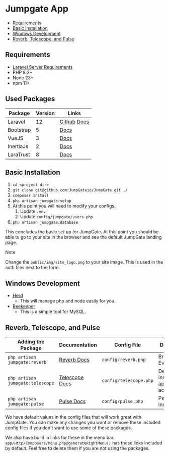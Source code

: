 # Jumpgate App

- [Requirements](#requirements)
- [Basic Installation](#basic-installation)
- [Windows Development](#windows-dev)
- [Reverb, Telescope, and Pulse](#optional-packages)

<a name="requirements"></a>
## Requirements

- [Laravel Server Requirements](https://laravel.com/docs/12.x/deployment#server-requirements)
- PHP 8.2+
- Node 23+
- npm 11+

<a name="used-packages"></a>
## Used Packages

| Package   | Version | Links                                                                                   |
|-----------|---------|-----------------------------------------------------------------------------------------|
| Laravel   | 12      | [Github](https://github.com/laravel/laravel)&nbsp;[Docs](https://laravel.com/docs/12.x) |
| Bootstrap | 5       | [Docs](https://getbootstrap.com/docs/5.3/getting-started/introduction/)                 |
| VueJS     | 3       | [Docs](vuejs.org/guide)                                                                 |
| InertiaJs | 2       | [Docs](https://inertiajs.com/)                                                          |
| LaraTrust | 8       | [Docs](https://laratrust.santigarcor.me/docs/8.x/)                                      |

<a name="basic-installation"></a>
## Basic Installation

1. `cd <project dir>`
2. `git clone git@github.com:JumpGateio/JumpGate.git ./`
3. `composer install`
4. `php artisan jumpgate:setup`
5. At this point you will need to modify your configs.
   1. Update `.env`
   2. Update `config/jumpgate/users.php`
6. `php artisan jumpgate:database`

This concludes the basic set up for JumpGate.  At this point you should be able to go to your site in the browser and
see the default JumpGate landing page.

> [!NOTE]
> Change the `public/img/site_logo.png` to your site image.  This is used in the auth files next to the form.

<a name="windows-dev"></a>
## Windows Development

- [Herd](https://herd.laravel.com)
  - This will manage php and node easily for you.
- [Beekeeper](https://www.beekeeperstudio.io)
  - This is a simple tool for MySQL.

<a name="optional-packages"></a>
## Reverb, Telescope, and Pulse

| Adding the Package               | Documentation                                             | Config File            | Description                              |
|----------------------------------|-----------------------------------------------------------|------------------------|------------------------------------------|
| `php artisan jumpgate:reverb`    | [Reverb Docs](https://laravel.com/docs/12.x/reverb)       | `config/reverb.php`    | Broadcasting Events                      |
| `php artisan jumpgate:telescope` | [Telescope Docs](https://laravel.com/docs/12.x/telescope) | `config/telescope.php` | Detailed insights on application actions |
| `php artisan jumpgate:pulse`     | [Pulse Docs](https://laravel.com/docs/12.x/pulse)         | `config/pulse.php`     | Performance insights                     |

We have default values in the config files that will work great with JumpGate.  You can make any changes you want or
remove these included config files if you don't want to use some of these packages.

We also have build in links for these in the menu bar.  `app/Http/Composers/Menu.php@generateRightMenu()` has these links
included by default.  Feel free to delete them if you are not using the packages.
